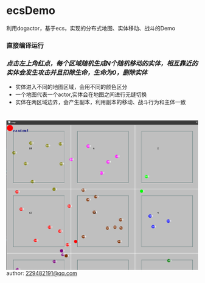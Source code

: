 # ecsDemo
利用dogactor，基于ecs，实现的分布式地图、实体移动、战斗的Demo

### 直接编译运行

### *点击左上角红点，每个区域随机生成N个随机移动的实体，相互靠近的实体会发生攻击并且扣除生命，生命为0，删除实体*

- 实体进入不同的地图区域，会用不同的颜色区分
- 一个地图代表一个actor,实体会在地图之间进行无缝切换
- 实体在两区域边界，会产生副本，利用副本的移动、战斗行为和主体一致
# <img align="right" src="https://github.com/wwj31/ecsDemo/raw/master/assets/demo.jpg" alt="map Demo" title="map Demo" />


author: 229482191@qq.com